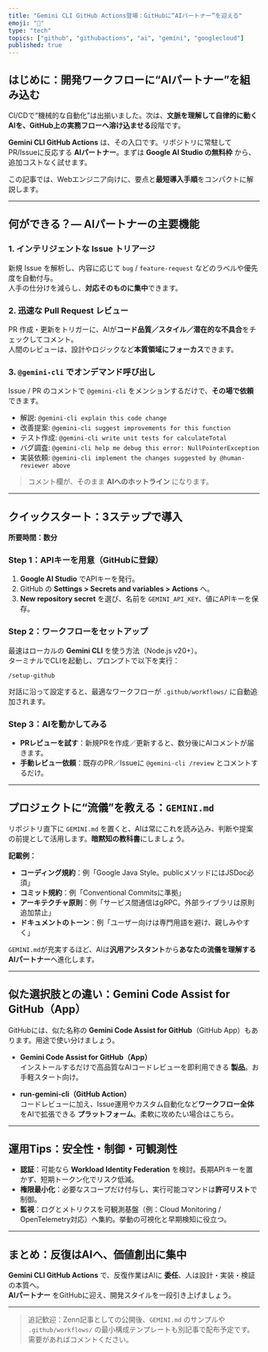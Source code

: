 ```yaml
---
title: "Gemini CLI GitHub Actions登場：GitHubに“AIパートナー”を迎える"
emoji: "🤖"
type: "tech"
topics: ["github", "githubactions", "ai", "gemini", "googlecloud"]
published: true
---
```


## はじめに：開発ワークフローに“AIパートナー”を組み込む

CI/CDで“機械的な自動化”は出揃いました。次は、**文脈を理解して自律的に動くAIを、GitHub上の実務フローへ溶け込ませる**段階です。

**Gemini CLI GitHub Actions** は、その入口です。リポジトリに常駐してPR/Issueに反応する **AIパートナー**。まずは **Google AI Studio の無料枠** から、追加コストなく試せます。

この記事では、Webエンジニア向けに、要点と**最短導入手順**をコンパクトに解説します。

---

## 何ができる？— AIパートナーの主要機能

### 1. インテリジェントな Issue トリアージ
新規 Issue を解析し、内容に応じて `bug` / `feature-request` などのラベルや優先度を自動付与。  
人手の仕分けを減らし、**対応そのものに集中**できます。

### 2. 迅速な Pull Request レビュー
PR 作成・更新をトリガーに、AIが**コード品質／スタイル／潜在的な不具合**をチェックしてコメント。  
人間のレビューは、設計やロジックなど**本質領域にフォーカス**できます。

### 3. `@gemini-cli` でオンデマンド呼び出し
Issue / PR のコメントで `@gemini-cli` をメンションするだけで、**その場で依頼**できます。

- 解説: `@gemini-cli explain this code change`  
- 改善提案: `@gemini-cli suggest improvements for this function`  
- テスト作成: `@gemini-cli write unit tests for calculateTotal`  
- バグ調査: `@gemini-cli help me debug this error: NullPointerException`  
- 実装依頼: `@gemini-cli implement the changes suggested by @human-reviewer above`

> コメント欄が、そのまま **AIへのホットライン** になります。

---

## クイックスタート：3ステップで導入

**所要時間：数分**

### Step 1：APIキーを用意（GitHubに登録）
1. **Google AI Studio** でAPIキーを発行。  
2. GitHub の **Settings > Secrets and variables > Actions** へ。  
3. **New repository secret** を選び、名前を `GEMINI_API_KEY`、値にAPIキーを保存。

### Step 2：ワークフローをセットアップ
最速はローカルの **Gemini CLI** を使う方法（Node.js v20+）。  
ターミナルでCLIを起動し、プロンプトで以下を実行：

```
/setup-github
```

対話に沿って設定すると、最適なワークフローが `.github/workflows/` に自動追加されます。

### Step 3：AIを動かしてみる
- **PRレビューを試す**：新規PRを作成／更新すると、数分後にAIコメントが届きます。  
- **手動レビュー依頼**：既存のPR／Issueに `@gemini-cli /review` とコメントするだけ。

---

## プロジェクトに“流儀”を教える：`GEMINI.md`

リポジトリ直下に `GEMINI.md` を置くと、AIは常にこれを読み込み、判断や提案の前提として活用します。**暗黙知の教科書**にしましょう。

**記載例：**
- **コーディング規約**：例「Google Java Style。publicメソッドにはJSDoc必須」  
- **コミット規約**：例「Conventional Commitsに準拠」  
- **アーキテクチャ原則**：例「サービス間通信はgRPC。外部ライブラリは原則追加禁止」  
- **ドキュメントのトーン**：例「ユーザー向けは専門用語を避け、親しみやすく」

`GEMINI.md`が充実するほど、AIは**汎用アシスタント**から**あなたの流儀を理解するAIパートナー**へ進化します。

---

## 似た選択肢との違い：Gemini Code Assist for GitHub（App）

GitHubには、似た名称の **Gemini Code Assist for GitHub**（GitHub App）もあります。用途で使い分けましょう。

- **Gemini Code Assist for GitHub（App）**  
  インストールするだけで高品質なAIコードレビューを即利用できる **製品**。お手軽スタート向け。

- **run-gemini-cli（GitHub Action）**  
  コードレビューに加え、Issue運用やカスタム自動化など**ワークフロー全体**をAIで拡張できる **プラットフォーム**。柔軟に攻めたい場合はこちら。

---

## 運用Tips：安全性・制御・可観測性

- **認証**：可能なら **Workload Identity Federation** を検討。長期APIキーを置かず、短期トークン化でリスク低減。  
- **権限最小化**：必要なスコープだけ付与し、実行可能コマンドは**許可リスト**で制御。  
- **監視**：ログとメトリクスを可観測基盤（例：Cloud Monitoring / OpenTelemetry対応）へ集約。挙動の可視化と早期検知に役立つ。

---

## まとめ：反復はAIへ、価値創出に集中

**Gemini CLI GitHub Actions** で、反復作業はAIに **委任**、人は設計・実装・検証の本質へ。  
**AIパートナー** をGitHubに迎え、開発スタイルを一段引き上げましょう。

---

> 追記歓迎：Zenn記事としての公開後、`GEMINI.md` のサンプルや `.github/workflows/` の最小構成テンプレートも別記事で配布予定です。需要があればコメントください。
